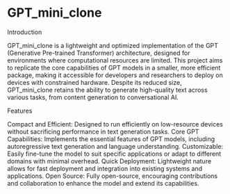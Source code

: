 # GPT_mini_clone

Introduction


GPT_mini_clone is a lightweight and optimized implementation of the GPT (Generative Pre-trained Transformer) architecture, designed for environments where computational resources are limited. This project aims to replicate the core capabilities of GPT models in a smaller, more efficient package, making it accessible for developers and researchers to deploy on devices with constrained hardware. Despite its reduced size, GPT_mini_clone retains the ability to generate high-quality text across various tasks, from content generation to conversational AI.

Features


Compact and Efficient: Designed to run efficiently on low-resource devices without sacrificing performance in text generation tasks.
Core GPT Capabilities: Implements the essential features of GPT models, including autoregressive text generation and language understanding.
Customizable: Easily fine-tune the model to suit specific applications or adapt to different domains with minimal overhead.
Quick Deployment: Lightweight nature allows for fast deployment and integration into existing systems and applications.
Open Source: Fully open-source, encouraging contributions and collaboration to enhance the model and extend its capabilities.
